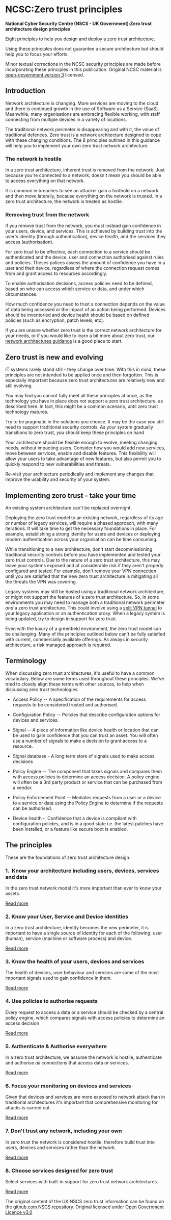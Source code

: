 # NCSC:Zero trust principles 

**National Cyber Security Centre (NSCS - UK Government):Zero trust architecture design principles** 

Eight principles to help you design and deploy a zero trust architecture.

Using these principles does not guarantee a secure architecture but should help you to focus your efforts.


Minor textual corrections in the NCSC security principles are made before incorporating these principles in this publication. Original NCSC material is [open-government version 3](https://www.nationalarchives.gov.uk/doc/open-government-licence/version/3/) licensed. 


## Introduction

Network architecture is changing. More services are moving to the cloud and there is continued growth in the use of Software as a Service (SaaS). Meanwhile, many organisations are embracing flexible working, with staff connecting from multiple devices in a variety of locations.

The traditional network perimeter is disappearing and with it, the value of traditional defences. Zero trust is a network architecture designed to cope with these changing conditions. The 8 principles outlined in this guidance will help you to implement your own zero trust network architecture. 

### The network is hostile

In a zero trust architecture, inherent trust is removed from the network. Just because you\'re connected to a network, doesn\'t mean you should be able to access everything on that network.

It is common in breaches to see an attacker gain a foothold on a network and then move laterally, because everything on the network is trusted. In a zero trust architecture, the network is treated as hostile.

### Removing trust from the network

If you remove trust from the network, you must instead gain confidence in your users, device, and services. This is achieved by building trust into the user\'s identity (through authentication), device health, and the services they access (authorisation).

For zero trust to be effective, each connection to a service should be authenticated and the device, user and connection authorised against rules and policies. Theses polices assess the amount of confidence you have in a user and their device, regardless of where the connection request comes from and grant access to resources accordingly.

To enable authorisation decisions, access policies need to be defined, based on who can access which service or data, and under which circumstances. 

How much confidence you need to trust a connection depends on the value of data being accessed or the impact of an action being performed. Devices should be inventoried and device health should be based on defined policies (such as encryption, patch levels, etc).

If you are unsure whether zero trust is the correct network architecture for your needs, or if you would like to learn a bit more about zero trust, our [network architectures guidance](https://www.ncsc.gov.uk/collection/mobile-device-guidance/infrastructure/network-architectures-for-remote-access) is a good place to start.


## Zero trust is new and evolving

IT systems rarely stand still - they change over time. With this in mind, these principles are not intended to be applied once and then forgotten. This is especially important because zero trust architectures are relatively new and still evolving.

You may find you cannot fully meet all these principles at once, as the technology you have in place does not support a zero trust architecture, as described here. In fact, this might be a common scenario, until zero trust technology matures. 

Try to be pragmatic in the solutions you choose. It may be the case you still need to support traditional security controls. As your system gradually transitions to zero trust, you should keep these principles on hand

Your architecture should be flexible enough to evolve, meeting changing needs, without impacting users. Consider how you would add new services, move between services, enable and disable features. This flexibility will allow your users to take advantage of new features, but also permit you to quickly respond to new vulnerabilities and threats.

Re-visit your architecture periodically and implement any changes that improve the usability and security of your system.

## Implementing zero trust - take your time

An existing system architecture can't be replaced overnight.

Deploying the zero trust model to an existing network, regardless of its age or number of legacy services, will require a phased approach, with many iterations. It will take time to get the necessary foundations in place. For example, establishing a strong identity for users and devices or deploying modern authentication across your organisation can be time consuming.

While transitioning to a new architecture, don\'t start decommissioning traditional security controls before you have implemented and tested your zero trust controls. Due to the nature of a zero trust architecture, this may leave your systems exposed and at considerable risk if they aren\'t properly configured and tested. For example, don\'t remove your VPN connection until you are satisfied that the new zero trust architecture is mitigating all the threats the VPN was covering. 

Legacy systems may still be hosted using a traditional network architecture, or might not support the features of a zero trust architecture. So, in some environments you may need to manage both a traditional network perimeter *and* a zero trust architecture. This could involve using a [split VPN tunnel](https://www.ncsc.gov.uk/collection/mobile-device-guidance/virtual-private-networks#VPNGuidance-update-Splittunnelling) to your legacy application or an authentication proxy. When a legacy system is being updated, try to design in support for zero trust.  

Even with the luxury of a greenfield environment, the zero trust model can be challenging. Many of the principles outlined below can't be fully satisfied with current, commercially available offerings. As always in security architecture, a risk managed approach is required.

## Terminology

When discussing zero trust architectures, it's useful to have a common vocabulary. Below are some terms used throughout these principles. We've tried to closely align these terms with other sources, to help when discussing zero trust technologies. 

-   Access Policy -- A specification of the requirements for access requests to be considered trusted and authorised.

-   Configuration Policy -- Policies that describe configuration options for devices and services.

-   Signal -- A piece of information like device health or location that can be used to gain confidence that you can trust an asset. You will often use a number of signals to make a decision to grant access to a resource. 

-   Signal database - A long term store of signals used to make access decisions

-   Policy Engine -- The component that takes signals and compares them with access policies to determine an access decision. A policy engine will often be a 3rd party product or service that can be purchased from a vendor. 

-   Policy Enforcement Point -- Mediates requests from a user or a device to a service or data using the Policy Engine to determine if the requests can be authorised.

-   Device health -  Confidence that a device is compliant with configuration polic**i**es, and is in a good state i.e. the latest patches have been installed, or a feature like secure boot is enabled. 

## The principles

These are the foundations of zero trust architecture design.

### 1.  Know your architecture including users, devices, services and data

In the zero trust network model it's more important than ever to know your assets.

[Read more](ncsc-zero-trust-architecture/01-Know-your-architecture-including-users-devices-and-services.md)

### 2. Know your User, Service and Device identities

In a zero trust architecture, identity becomes the new perimeter, it is important to have a single source of identity for each of the following: user (human), service (machine or software process) and device.

[Read more](ncsc-zero-trust-architecture/02-Know-your-User-Service-and-Device-identities.md)

### 3. Know the health of your users, devices and services

The health of devices, user behaviour and services are some of the most important signals used to gain confidence in them.

[Read more](ncsc-zero-trust-architecture/03-Assess-your-users-behaviour-devices-and-services-health.md)


### 4. Use policies to authorise requests

Every request to access a data or a service should be checked by a central policy engine, which compares signals with access policies to determine an access decision

[Read more](ncsc-zero-trust-architecture/04-Use-policies-to-authorise-requests.md)

### 5. Authenticate & Authorise everywhere

In a zero trust architecture, we assume the network is hostile, authenticate and authorise *all* connections that access data or services.

[Read more](ncsc-zero-trust-architecture/05-Authenticate-everywhere.md)

### 6. Focus your monitoring on devices and services

Given that devices and services are more exposed to network attack than in traditional architectures it's important that comprehensive monitoring for attacks is carried out.

[Read more](ncsc-zero-trust-architecture/06-focus-your-monitoring-on-devices-and-services.md)

### 7. Don't trust any network, including your own

In zero trust the network is considered hostile, therefore build trust into users, devices and services rather than the network. 

[Read more](ncsc-zero-trust-architecture/07-Don't-trust-any-network-including-your-own.md)

### 8. Choose services designed for zero trust

Select services with built-in support for zero trust network architectures.

[Read more](ncsc-zero-trust-architecture/08-Choose-services-designed-for-zero-trust.md)



The original content of the UK NSCS zero trust information can be found on the [github.com NSCS repository](https://github.com/ukncsc/zero-trust-architecture). Original licensed under [Open Government Licence v3.0](https://www.nationalarchives.gov.uk/doc/open-government-licence/version/3/)